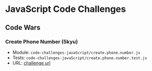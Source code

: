 # JavaScript Code Challenges
## Code Wars
### Create Phone Number (5kyu)
  * Module: `code-challenges-javaScript/create.phone.number.js`
  * Tests: `code-challenges-javaScript/create.phone.number.test.js`
  * URL: [challenge url](https://www.codewars.com/kata/525f50e3b73515a6db000b83)